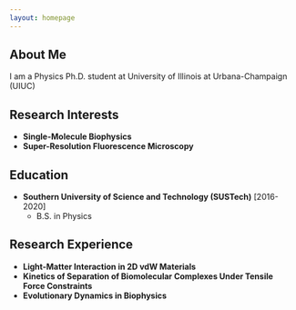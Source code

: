 ```yaml
---
layout: homepage
---
```


## About Me

I am a Physics Ph.D. student at University of Illinois at Urbana-Champaign (UIUC)

## Research Interests

- **Single-Molecule Biophysics** 
- **Super-Resolution Fluorescence Microscopy**

## Education

- **Southern University of Science and Technology (SUSTech)** 	[2016-2020]
  - B.S. in Physics

## Research Experience

- **Light-Matter Interaction in 2D vdW Materials**
- **Kinetics of Separation of Biomolecular Complexes Under Tensile Force Constraints**
- **Evolutionary Dynamics in Biophysics** 
